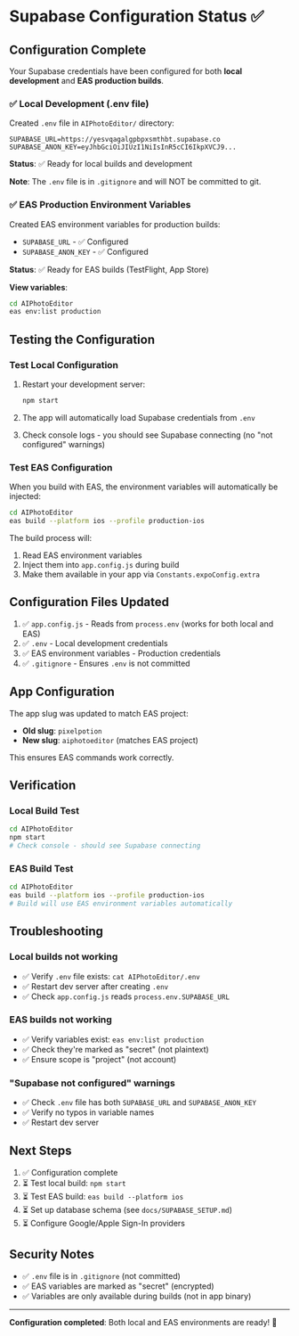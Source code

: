 # Supabase Configuration Status ✅

## Configuration Complete

Your Supabase credentials have been configured for both **local development** and **EAS production builds**.

### ✅ Local Development (.env file)

Created `.env` file in `AIPhotoEditor/` directory:
```env
SUPABASE_URL=https://yesvqagalgpbpxsmthbt.supabase.co
SUPABASE_ANON_KEY=eyJhbGciOiJIUzI1NiIsInR5cCI6IkpXVCJ9...
```

**Status**: ✅ Ready for local builds and development

**Note**: The `.env` file is in `.gitignore` and will NOT be committed to git.

### ✅ EAS Production Environment Variables

Created EAS environment variables for production builds:

- `SUPABASE_URL` - ✅ Configured
- `SUPABASE_ANON_KEY` - ✅ Configured

**Status**: ✅ Ready for EAS builds (TestFlight, App Store)

**View variables**:
```bash
cd AIPhotoEditor
eas env:list production
```

## Testing the Configuration

### Test Local Configuration

1. Restart your development server:
   ```bash
   npm start
   ```

2. The app will automatically load Supabase credentials from `.env`

3. Check console logs - you should see Supabase connecting (no "not configured" warnings)

### Test EAS Configuration

When you build with EAS, the environment variables will automatically be injected:

```bash
cd AIPhotoEditor
eas build --platform ios --profile production-ios
```

The build process will:
1. Read EAS environment variables
2. Inject them into `app.config.js` during build
3. Make them available in your app via `Constants.expoConfig.extra`

## Configuration Files Updated

1. ✅ `app.config.js` - Reads from `process.env` (works for both local and EAS)
2. ✅ `.env` - Local development credentials
3. ✅ EAS environment variables - Production credentials
4. ✅ `.gitignore` - Ensures `.env` is not committed

## App Configuration

The app slug was updated to match EAS project:
- **Old slug**: `pixelpotion`
- **New slug**: `aiphotoeditor` (matches EAS project)

This ensures EAS commands work correctly.

## Verification

### Local Build Test
```bash
cd AIPhotoEditor
npm start
# Check console - should see Supabase connecting
```

### EAS Build Test
```bash
cd AIPhotoEditor
eas build --platform ios --profile production-ios
# Build will use EAS environment variables automatically
```

## Troubleshooting

### Local builds not working
- ✅ Verify `.env` file exists: `cat AIPhotoEditor/.env`
- ✅ Restart dev server after creating `.env`
- ✅ Check `app.config.js` reads `process.env.SUPABASE_URL`

### EAS builds not working
- ✅ Verify variables exist: `eas env:list production`
- ✅ Check they're marked as "secret" (not plaintext)
- ✅ Ensure scope is "project" (not account)

### "Supabase not configured" warnings
- ✅ Check `.env` file has both `SUPABASE_URL` and `SUPABASE_ANON_KEY`
- ✅ Verify no typos in variable names
- ✅ Restart dev server

## Next Steps

1. ✅ Configuration complete
2. ⏳ Test local build: `npm start`
3. ⏳ Test EAS build: `eas build --platform ios`
4. ⏳ Set up database schema (see `docs/SUPABASE_SETUP.md`)
5. ⏳ Configure Google/Apple Sign-In providers

## Security Notes

- ✅ `.env` file is in `.gitignore` (not committed)
- ✅ EAS variables are marked as "secret" (encrypted)
- ✅ Variables are only available during builds (not in app binary)

---

**Configuration completed**: Both local and EAS environments are ready! 🎉



